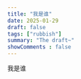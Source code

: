 ```yaml
---
title: "我是谁"
date: 2025-01-29
draft: false
tags: ["rubbish"]
summary: "The draft~"
showComments : false
---
```

我是谁